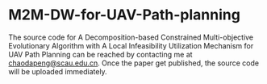 # M2M-DW-for-UAV-Path-planning
The source code for A Decomposition-based Constrained Multi-objective Evolutionary Algorithm with A Local Infeasibility Utilization Mechanism for UAV Path Planning
can be reached by contacting me at chaodapeng@scau.edu.cn.
Once the paper get published, the source code will be uploaded immediately.
